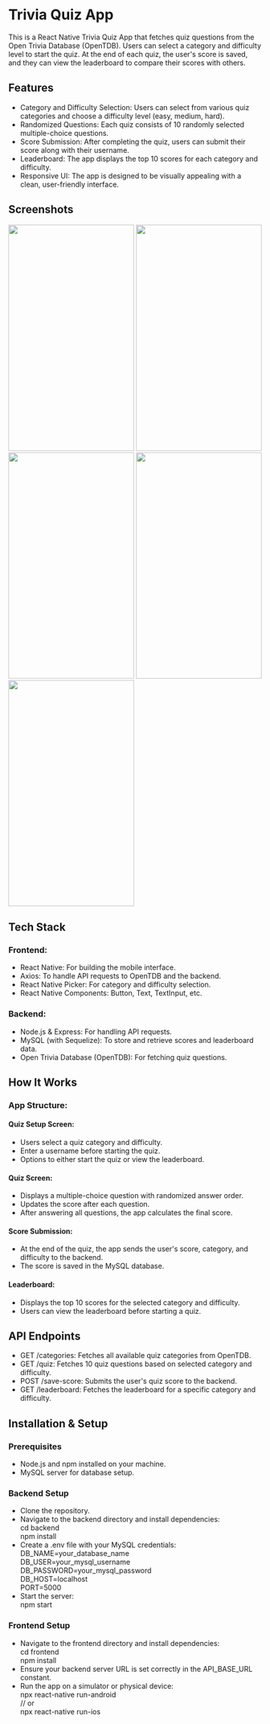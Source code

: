 # Trivia Quiz App
This is a React Native Trivia Quiz App that fetches quiz questions from the Open Trivia Database (OpenTDB). Users can select a category and difficulty level to start the quiz. At the end of each quiz, the user's score is saved, and they can view the leaderboard to compare their scores with others.

## Features
* Category and Difficulty Selection: Users can select from various quiz categories and choose a difficulty level (easy, medium, hard).
* Randomized Questions: Each quiz consists of 10 randomly selected multiple-choice questions.
* Score Submission: After completing the quiz, users can submit their score along with their username.
* Leaderboard: The app displays the top 10 scores for each category and difficulty.
* Responsive UI: The app is designed to be visually appealing with a clean, user-friendly interface.

## Screenshots

<img src="https://github.com/user-attachments/assets/1da64f42-c474-4d55-bfbe-a81ab03639f0" width=250 height=450>
<img src="https://github.com/user-attachments/assets/d85fbb2e-8aa6-4cdf-baa5-7d2994fe55c2" width=250 height=450>
<img src="https://github.com/user-attachments/assets/56e9f867-912a-440c-b900-2fc30e4bc3fc" width=250 height=450>
<img src="https://github.com/user-attachments/assets/3b7bcb82-ba64-4a9f-beb8-b10675ef087c" width=250 height=450>
<img src="https://github.com/user-attachments/assets/37ad887a-fa90-4ba4-a314-5c2a5c7966e1" width=250 height=450>


## Tech Stack
### Frontend:
* React Native: For building the mobile interface.
* Axios: To handle API requests to OpenTDB and the backend.
* React Native Picker: For category and difficulty selection.
* React Native Components: Button, Text, TextInput, etc.

### Backend:
* Node.js & Express: For handling API requests.
* MySQL (with Sequelize): To store and retrieve scores and leaderboard data.
* Open Trivia Database (OpenTDB): For fetching quiz questions.


## How It Works
### App Structure:
#### Quiz Setup Screen:

* Users select a quiz category and difficulty.
* Enter a username before starting the quiz.
* Options to either start the quiz or view the leaderboard.


#### Quiz Screen:
* Displays a multiple-choice question with randomized answer order.
* Updates the score after each question.
* After answering all questions, the app calculates the final score.

#### Score Submission:
* At the end of the quiz, the app sends the user's score, category, and difficulty to the backend.
* The score is saved in the MySQL database.


#### Leaderboard:
* Displays the top 10 scores for the selected category and difficulty.
* Users can view the leaderboard before starting a quiz.


## API Endpoints
* GET /categories: Fetches all available quiz categories from OpenTDB.
* GET /quiz: Fetches 10 quiz questions based on selected category and difficulty.
* POST /save-score: Submits the user's quiz score to the backend.
* GET /leaderboard: Fetches the leaderboard for a specific category and difficulty.

## Installation & Setup
### Prerequisites
* Node.js and npm installed on your machine.
* MySQL server for database setup.


### Backend Setup
* Clone the repository.
* Navigate to the backend directory and install dependencies: <br>
cd backend <br>
npm install
* Create a .env file with your MySQL credentials: <br>
DB_NAME=your_database_name <br>
DB_USER=your_mysql_username <br>
DB_PASSWORD=your_mysql_password <br>
DB_HOST=localhost <br>
PORT=5000
* Start the server: <br>
npm start


### Frontend Setup
* Navigate to the frontend directory and install dependencies: <br>
cd frontend <br>
npm install
* Ensure your backend server URL is set correctly in the API_BASE_URL constant.
* Run the app on a simulator or physical device: <br>
npx react-native run-android <br>
// or <br>
npx react-native run-ios
